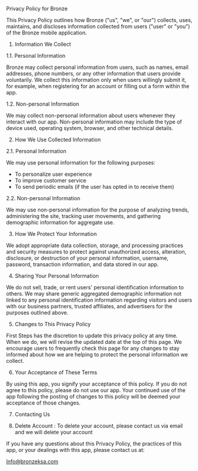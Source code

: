 Privacy Policy for Bronze


This Privacy Policy outlines how Bronze ("us", "we", or "our") collects, uses, maintains, and discloses information collected from users ("user" or "you") of the Bronze mobile application.

1. Information We Collect

1.1. Personal Information

Bronze may collect personal information from users, such as names, email addresses, phone numbers, or any other information that users provide voluntarily. We collect this information only when users willingly submit it, for example, when registering for an account or filling out a form within the app.

1.2. Non-personal Information

We may collect non-personal information about users whenever they interact with our app. Non-personal information may include the type of device used, operating system, browser, and other technical details.

2. How We Use Collected Information

2.1. Personal Information

We may use personal information for the following purposes:
- To personalize user experience
- To improve customer service
- To send periodic emails (if the user has opted in to receive them)

2.2. Non-personal Information

We may use non-personal information for the purpose of analyzing trends, administering the site, tracking user movements, and gathering demographic information for aggregate use.

3. How We Protect Your Information

We adopt appropriate data collection, storage, and processing practices and security measures to protect against unauthorized access, alteration, disclosure, or destruction of your personal information, username, password, transaction information, and data stored in our app.

4. Sharing Your Personal Information

We do not sell, trade, or rent users' personal identification information to others. We may share generic aggregated demographic information not linked to any personal identification information regarding visitors and users with our business partners, trusted affiliates, and advertisers for the purposes outlined above.

5. Changes to This Privacy Policy

First Steps has the discretion to update this privacy policy at any time. When we do, we will revise the updated date at the top of this page. We encourage users to frequently check this page for any changes to stay informed about how we are helping to protect the personal information we collect.

6. Your Acceptance of These Terms

By using this app, you signify your acceptance of this policy. If you do not agree to this policy, please do not use our app. Your continued use of the app following the posting of changes to this policy will be deemed your acceptance of those changes.

7. Contacting Us

  
8. Delete Account : To delete your account, please contact us via email and we will delete your account



If you have any questions about this Privacy Policy, the practices of this app, or your dealings with this app, please contact us at:


Info@bronzeksa.com


